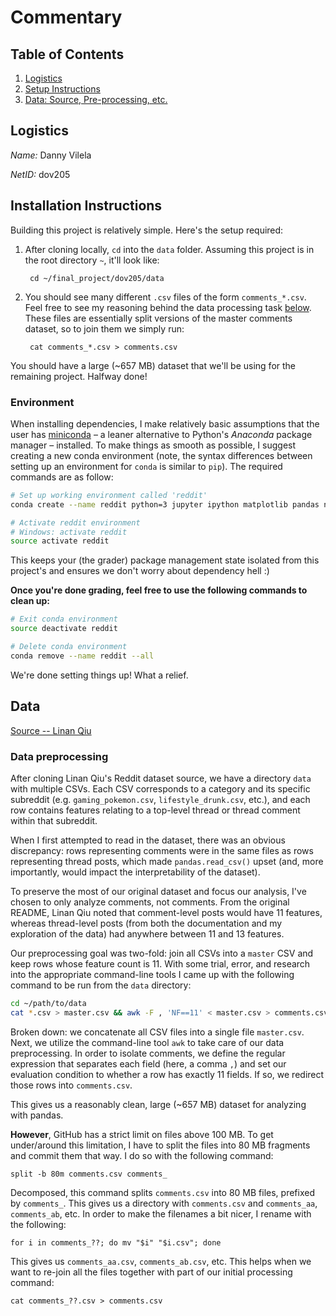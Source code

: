 # Commentary

## Table of Contents
1. [Logistics](#logistics)
2. [Setup Instructions](instructions)
3. [Data: Source, Pre-processing, etc.](#data)

## Logistics

*Name:* Danny Vilela

*NetID:* dov205

## Installation Instructions

Building this project is relatively simple. Here's the setup required:

1. After cloning locally, `cd` into the `data` folder. Assuming this project is in the root directory `~`, it'll look like:

		cd ~/final_project/dov205/data

2. You should see many different `.csv` files of the form `comments_*.csv`. Feel free to see my reasoning behind the data processing task [below](#data). These files are essentially split versions of the master comments dataset, so to join them we simply run:

		cat comments_*.csv > comments.csv

You should have a large (~657 MB) dataset that we'll be using for the remaining project. Halfway done!

### Environment

When installing dependencies, I make relatively basic assumptions that the user has [miniconda](http://conda.pydata.org/miniconda.html) – a leaner alternative to Python's *Anaconda* package manager – installed. To make things as smooth as possible, I suggest creating a new conda environment (note, the syntax differences between setting up an environment for `conda` is similar to `pip`). The required commands are as follow:

```bash
# Set up working environment called 'reddit'
conda create --name reddit python=3 jupyter ipython matplotlib pandas numpy

# Activate reddit environment
# Windows: activate reddit
source activate reddit
```

This keeps your (the grader) package management state isolated from this project's and ensures we don't worry about dependency hell :)

**Once you're done grading, feel free to use the following commands to clean up:**

```bash
# Exit conda environment
source deactivate reddit

# Delete conda environment
conda remove --name reddit --all
```

We're done setting things up! What a relief.

### 

## Data

[Source -- Linan Qiu](https://github.com/linanqiu/reddit-dataset)

### Data preprocessing

After cloning Linan Qiu's Reddit dataset source, we have a directory `data` with multiple CSVs. Each CSV corresponds to a category and its specific subreddit (e.g. `gaming_pokemon.csv`, `lifestyle_drunk.csv`, etc.), and each row contains features relating to a top-level thread or thread comment within that subreddit.

When I first attempted to read in the dataset, there was an obvious discrepancy: rows representing comments were in the same files as rows representing thread posts, which made `pandas.read_csv()` upset (and, more importantly, would impact the interpretability of the dataset).

To preserve the most of our original dataset and focus our analysis, I've chosen to only analyze comments, not comments. From the original README, Linan Qiu noted that comment-level posts would have 11 features, whereas thread-level posts (from both the documentation and my exploration of the data) had anywhere between 11 and 13 features.

Our preprocessing goal was two-fold: join all CSVs into a `master` CSV and keep rows whose feature count is 11. With some trial, error, and research into the appropriate command-line tools I came up with the following command to be run from the `data` directory:

```bash
cd ~/path/to/data
cat *.csv > master.csv && awk -F , 'NF==11' < master.csv > comments.csv
```

Broken down: we concatenate all CSV files into a single file `master.csv`. Next, we utilize the command-line tool `awk` to take care of our data preprocessing. In order to isolate comments, we define the regular expression that separates each field (here, a comma `,`) and set our evaluation condition to whether a row has exactly 11 fields. If so, we redirect those rows into `comments.csv`.

This gives us a reasonably clean, large (~657 MB) dataset for analyzing with pandas.

**However**, GitHub has a strict limit on files above 100 MB. To get under/around this limitation, I have to split the files into 80 MB fragments and commit them that way. I do so with the following command:

	split -b 80m comments.csv comments_
	
Decomposed, this command splits `comments.csv` into 80 MB files, prefixed by `comments_`. This gives us a directory with `comments.csv` and `comments_aa`, `comments_ab`, etc. In order to make the filenames a bit nicer, I rename with the following:

	for i in comments_??; do mv "$i" "$i.csv"; done

This gives us `comments_aa.csv`, `comments_ab.csv`, etc. This helps when we want to re-join all the files together with part of our initial processing command:

	cat comments_??.csv > comments.csv
